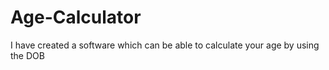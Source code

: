 # Age-Calculator
I have created a software which can be able to calculate your age by using the DOB
